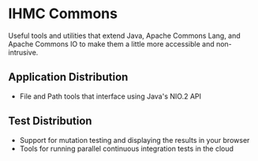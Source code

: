 # IHMC Commons

Useful tools and utilities that extend Java, Apache Commons Lang, and Apache Commons IO to make them a little more accessible and non-intrusive.

## Application Distribution

- File and Path tools that interface using Java's NIO.2 API

## Test Distribution

- Support for mutation testing and displaying the results in your browser
- Tools for running parallel continuous integration tests in the cloud

